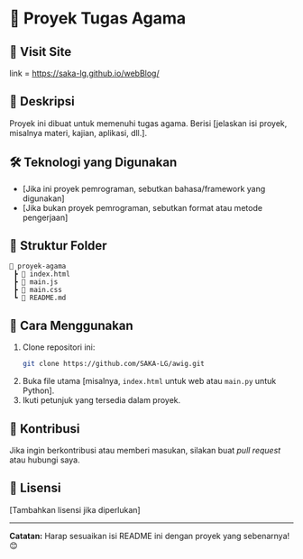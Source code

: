 # 📖 Proyek Tugas Agama

## 📍 Visit Site
link = https://saka-lg.github.io/webBlog/


## 📌 Deskripsi
Proyek ini dibuat untuk memenuhi tugas agama. Berisi [jelaskan isi proyek, misalnya materi, kajian, aplikasi, dll.].

## 🛠️ Teknologi yang Digunakan
- [Jika ini proyek pemrograman, sebutkan bahasa/framework yang digunakan]
- [Jika bukan proyek pemrograman, sebutkan format atau metode pengerjaan]

## 📂 Struktur Folder
```
📁 proyek-agama
 ┣ 📜 index.html 
 ┣ 📜 main.js 
 ┣ 📜 main.css
 ┗ 📜 README.md
```

## 📜 Cara Menggunakan
1. Clone repositori ini:
   ```bash
   git clone https://github.com/SAKA-LG/awig.git
   ```
2. Buka file utama [misalnya, `index.html` untuk web atau `main.py` untuk Python].
3. Ikuti petunjuk yang tersedia dalam proyek.

## 📢 Kontribusi
Jika ingin berkontribusi atau memberi masukan, silakan buat *pull request* atau hubungi saya.

## 📄 Lisensi
[Tambahkan lisensi jika diperlukan]

---
**Catatan:** Harap sesuaikan isi README ini dengan proyek yang sebenarnya! 😊
